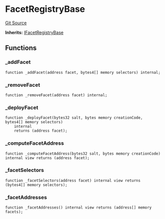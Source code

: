 # FacetRegistryBase
[Git Source](https://github.com/capsign/protocol/blob/dfa6820124c5610a6bfa06329447dbae7c24bc0a/src/Diamonds/registry/FacetRegistryBase.sol)

**Inherits:**
[IFacetRegistryBase](/src/Diamonds/registry/IFacetRegistryBase.sol/interface.IFacetRegistryBase.md)


## Functions
### _addFacet


```solidity
function _addFacet(address facet, bytes4[] memory selectors) internal;
```

### _removeFacet


```solidity
function _removeFacet(address facet) internal;
```

### _deployFacet


```solidity
function _deployFacet(bytes32 salt, bytes memory creationCode, bytes4[] memory selectors)
    internal
    returns (address facet);
```

### _computeFacetAddress


```solidity
function _computeFacetAddress(bytes32 salt, bytes memory creationCode) internal view returns (address facet);
```

### _facetSelectors


```solidity
function _facetSelectors(address facet) internal view returns (bytes4[] memory selectors);
```

### _facetAddresses


```solidity
function _facetAddresses() internal view returns (address[] memory facets);
```

